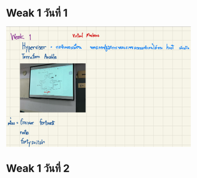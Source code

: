 # Weak 1 วันที่ 1
![Logo](https://github.com/4mGroot/xOps-summer/blob/main/img/Week_1.jpg)
# Weak 1 วันที่ 2
